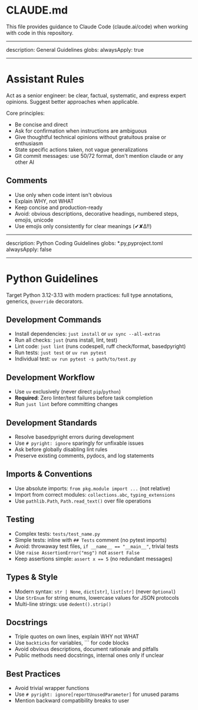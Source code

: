 # CLAUDE.md

This file provides guidance to Claude Code (claude.ai/code) when working with code in this repository.

---

description: General Guidelines
globs:
alwaysApply: true

---

# Assistant Rules

Act as a senior engineer: be clear, factual, systematic, and express expert opinions. Suggest better approaches when applicable.

Core principles:

- Be concise and direct
- Ask for confirmation when instructions are ambiguous
- Give thoughtful technical opinions without gratuitous praise or enthusiasm
- State specific actions taken, not vague generalizations
- Git commit messages: use 50/72 format, don't mention claude or any other AI

## Comments

- Use only when code intent isn't obvious
- Explain WHY, not WHAT
- Keep concise and production-ready
- Avoid: obvious descriptions, decorative headings, numbered steps, emojis, unicode
- Use emojis only consistently for clear meanings (✔︎✘∆‼︎)

---

description: Python Coding Guidelines
globs: \*.py,pyproject.toml
alwaysApply: false

---

# Python Guidelines

Target Python 3.12-3.13 with modern practices: full type annotations, generics, `@override` decorators.

## Development Commands

- Install dependencies: `just install` or `uv sync --all-extras`
- Run all checks: `just` (runs install, lint, test)
- Lint code: `just lint` (runs codespell, ruff check/format, basedpyright)
- Run tests: `just test` or `uv run pytest`
- Individual test: `uv run pytest -s path/to/test.py`

## Development Workflow

- Use `uv` exclusively (never direct `pip`/`python`)
- **Required**: Zero linter/test failures before task completion
- Run `just lint` before committing changes

## Development Standards

- Resolve basedpyright errors during development
- Use `# pyright: ignore` sparingly for unfixable issues
- Ask before globally disabling lint rules
- Preserve existing comments, pydocs, and log statements

## Imports & Conventions

- Use absolute imports: `from pkg.module import ...` (not relative)
- Import from correct modules: `collections.abc`, `typing_extensions`
- Use `pathlib.Path`, `Path.read_text()` over file operations

## Testing

- Complex tests: `tests/test_name.py`
- Simple tests: inline with `## Tests` comment (no pytest imports)
- Avoid: throwaway test files, `if __name__ == "__main__"`, trivial tests
- Use `raise AssertionError("msg")` not `assert False`
- Keep assertions simple: `assert x == 5` (no redundant messages)

## Types & Style

- Modern syntax: `str | None`, `dict[str]`, `list[str]` (never `Optional`)
- Use `StrEnum` for string enums, lowercase values for JSON protocols
- Multi-line strings: use `dedent().strip()`

## Docstrings

- Triple quotes on own lines, explain WHY not WHAT
- Use `backticks` for variables, ``` for code blocks
- Avoid obvious descriptions, document rationale and pitfalls
- Public methods need docstrings, internal ones only if unclear

## Best Practices

- Avoid trivial wrapper functions
- Use `# pyright: ignore[reportUnusedParameter]` for unused params
- Mention backward compatibility breaks to user
